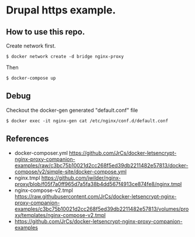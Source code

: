 # Drupal https example.

## How to use this repo.

Create network first.

```
$ docker network create -d bridge nginx-proxy
```

Then

```
$ docker-compose up
```

## Debug

Checkout the docker-gen generated "default.conf" file

~~~
$ docker exec -it nginx-gen cat /etc/nginx/conf.d/default.conf
~~~


## References

- docker-composer.yml https://github.com/JrCs/docker-letsencrypt-nginx-proxy-companion-examples/raw/c3bc75b10021d2cc268f5ed39db2211482e57813/docker-compose/v2/simple-site/docker-compose.yml
- nginx.tmpl https://github.com/jwilder/nginx-proxy/blob/f05f7a0ff965d7a5fa38b4dd567f4913ce874fe8/nginx.tmpl
- nginx-compose-v2.tmpl https://raw.githubusercontent.com/JrCs/docker-letsencrypt-nginx-proxy-companion-examples/c3bc75b10021d2cc268f5ed39db2211482e57813/volumes/proxy/templates/nginx-compose-v2.tmpl
- https://github.com/JrCs/docker-letsencrypt-nginx-proxy-companion-examples
